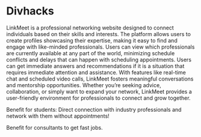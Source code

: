 # Divhacks
LinkMeet is a professional networking website designed to connect individuals based on their skills and interests. The platform allows users to create profiles showcasing their expertise, making it easy to find and engage with like-minded professionals. Users can view which professionals are currently available at any part of the world, minimizing schedule conflicts and delays that can happen with scheduling appointments. Users can get immediate answers and recommendations if it is a situation that requires immediate attention and assistance. With features like real-time chat and scheduled video calls, LinkMeet fosters meaningful conversations and mentorship opportunities. Whether you’re seeking advice, collaboration, or simply want to expand your network, LinkMeet provides a user-friendly environment for professionals to connect and grow together.

Benefit for students: Direct connection with industry professionals and network with them without appointments!

Benefit for consultants to get fast jobs. 
